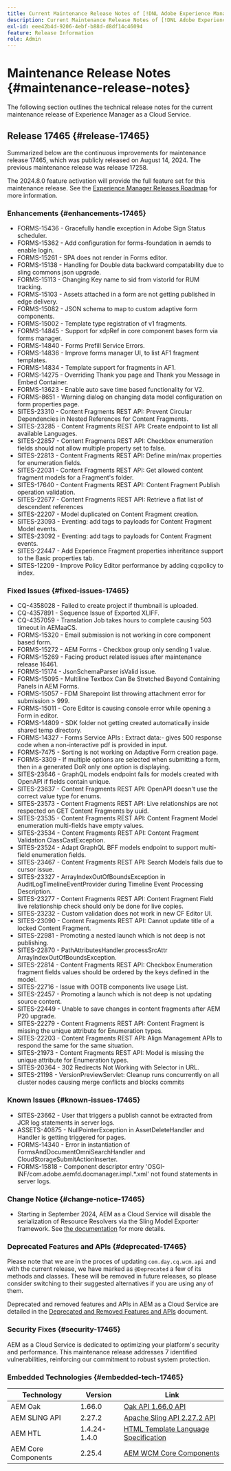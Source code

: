 ```yaml
---
title: Current Maintenance Release Notes of [!DNL Adobe Experience Manager] as a Cloud Service.
description: Current Maintenance Release Notes of [!DNL Adobe Experience Manager] as a Cloud Service.
exl-id: eee42b4d-9206-4ebf-b88d-d8df14c46094
feature: Release Information
role: Admin
---
```


# Maintenance Release Notes {#maintenance-release-notes}

The following section outlines the technical release notes for the current maintenance release of Experience Manager as a Cloud Service.

## Release 17465 {#release-17465}

Summarized below are the continuous improvements for maintenance release 17465, which was publicly released on August 14, 2024. The previous maintenance release was release 17258.

The 2024.8.0 feature activation will provide the full feature set for this maintenance release. See the [Experience Manager Releases Roadmap](https://experienceleague.adobe.com/en/docs/experience-manager-release-information/aem-release-updates/update-releases-roadmap) for more information.

### Enhancements {#enhancements-17465}

* FORMS-15436 - Gracefully handle exception in Adobe Sign Status scheduler.
* FORMS-15362 - Add configuration for forms-foundation in aemds to enable login.
* FORMS-15261 - SPA does not render in Forms editor.
* FORMS-15138 - Handling for Double data backward compatability due to sling commons json upgrade.
* FORMS-15113 - Changing Key name to sid from vistorId for RUM tracking.
* FORMS-15103 - Assets attached in a form are not getting published in edge delivery.
* FORMS-15082 - JSON schema to map to custom adaptive form components.
* FORMS-15002 - Template type registration of v1 fragments.
* FORMS-14845 - Support for xdpRef in core component bases form via forms manager.
* FORMS-14840 - Forms Prefill Service Errors.
* FORMS-14836 - Improve forms manager UI, to list AF1 fragment templates.
* FORMS-14834 - Template support for fragments in AF1.
* FORMS-14275 - Overriding Thank you page and Thank you Message in Embed Container.
* FORMS-13623 - Enable auto save time based functionality for V2.
* FORMS-8651 - Warning dialog on changing data model configuration on form properties page.
* SITES-23310 - Content Fragments REST API: Prevent Circular Dependencies in Nested References for Content Fragments.
* SITES-23285 - Content Fragments REST API: Create endpoint to list all available Languages.
* SITES-22857 - Content Fragments REST API: Checkbox enumeration fields should not allow multiple property set to false.
* SITES-22813 - Content Fragments REST API: Define min/max properties for enumeration fields.
* SITES-22031 - Content Fragments REST API: Get allowed content fragment models for a Fragment's folder.
* SITES-17640 - Content Fragments REST API: Content Fragment Publish operation validation.
* SITES-22677 - Content Fragments REST API: Retrieve a flat list of descendent references
* SITES-22207 - Model duplicated on Content Fragment creation.
* SITES-23093 - Eventing: add tags to payloads for Content Fragment Model events.
* SITES-23092 - Eventing: add tags to payloads for Content Fragment events.
* SITES-22447 - Add Experience Fragment properties inheritance support to the Basic properties tab.
* SITES-12209 - Improve Policy Editor performance by adding cq:policy to index.

### Fixed Issues {#fixed-issues-17465}

* CQ-4358028 - Failed to create project if thumbnail is uploaded.
* CQ-4357891 - Sequence Issue of Exported XLIFF.
* CQ-4357059 - Translation Job takes hours to complete causing 503 timeout in AEMaaCS.
* FORMS-15320 - Email submission is not working in core component based form.
* FORMS-15272 - AEM Forms - Checkbox group only sending 1 value.
* FORMS-15269 - Facing product related issues after maintenance release 16461.
* FORMS-15174 - JsonSchemaParser isValid issue.
* FORMS-15095 - Multiline Textbox Can Be Stretched Beyond Containing Panels in AEM Forms.
* FORMS-15057 - FDM Sharepoint list throwing attachment error for submission > 999.
* FORMS-15011 - Core Editor is causing console error while opening a Form in editor.
* FORMS-14809 - SDK folder not getting created automatically inside shared temp directory.
* FORMS-14327 - Forms Service APIs : Extract data:- gives 500 response code when a non-interactive pdf is provided in input.
* FORMS-7475 - Sorting is not working on Adaptive Form creation page.
* FORMS-3309 - If multiple options are selected when submitting a form, then in a generated DoR only one option is displaying.
* SITES-23646 - GraphQL models endpoint fails for models created with OpenAPI if fields contain unique.
* SITES-23637 - Content Fragments REST API: OpenAPI doesn't use the correct value type for enums.
* SITES-23573 - Content Fragments REST API: Live relationships are not respected on GET Content Fragments by uuid.
* SITES-23535 - Content Fragments REST API: Content Fragment Model enumeration multi-fields have empty values.
* SITES-23534 - Content Fragments REST API: Content Fragment Validation ClassCastException.
* SITES-23524 - Adapt GraphQL BFF models endpoint to support multi-field enumeration fields.
* SITES-23467 - Content Fragments REST API: Search Models fails due to cursor issue.
* SITES-23327 - ArrayIndexOutOfBoundsException in AuditLogTimelineEventProvider during Timeline Event Processing Description.
* SITES-23277 - Content Fragments REST API: Content Fragment Field live relationship check should only be done for live copies.
* SITES-23232 - Custom validation does not work in new CF Editor UI.
* SITES-23090 - Content Fragments REST API: Cannot update title of a locked Content Fragment.
* SITES-22981 - Promoting a nested launch which is not deep is not publishing.
* SITES-22870 - PathAttributesHandler.processSrcAttr ArrayIndexOutOfBoundsException.
* SITES-22814 - Content Fragments REST API: Checkbox Enumeration fragment fields values should be ordered by the keys defined in the model.
* SITES-22716 - Issue with OOTB components live usage List.
* SITES-22457 - Promoting a launch which is not deep is not updating source content.
* SITES-22449 - Unable to save changes in content fragments after AEM P20 upgrade.
* SITES-22279 - Content Fragments REST API: Content Fragment is missing the unique attribute for Enumeration types.
* SITES-22203 - Content Fragments REST API: Align Management APIs to respond the same for the same situation.
* SITES-21973 - Content Fragments REST API: Model is missing the unique attribute for Enumeration types.
* SITES-20364 - 302 Redirects Not Working with Selector in URL.
* SITES-21198 - VersionPreviewServlet: Cleanup runs concurrently on all cluster nodes causing merge conflicts and blocks commits

### Known Issues {#known-issues-17465}

* SITES-23662 - User that triggers a publish cannot be extracted from JCR log statements in server logs. 
* ASSETS-40875 - NullPointerException in AssetDeleteHandler and Handler is getting triggered for pages.
* FORMS-14340 - Error in instantiation of FormsAndDocumentOmniSearchHandler and CloudStorageSubmitActionInserter.
* FORMS-15818 - Component descriptor entry 'OSGI-INF/com.adobe.aemfd.docmanager.impl.*.xml' not found statements in server logs.

### Change Notice {#change-notice-17465}

* Starting in September 2024, AEM as a Cloud Service will disable the serialization of Resource Resolvers via the Sling Model Exporter framework. See [the documentation](/help/implementing/developing/hybrid/disallow-the-serialization-of-resourceresolvers-via-sling-model-exporter.md) for more details.

### Deprecated Features and APIs {#deprecated-17465}

Please note that we are in the proces of updating `com.day.cq.wcm.api` and with the current release, we have marked as `@Deprecated` a few of its methods and classes. These will be removed in future releases, so please consider switching to their suggested alternatives if you are using any of them.

Deprecated and removed features and APIs in AEM as a Cloud Service are detailed in the [Deprecated and Removed Features and APIs](/help/release-notes/deprecated-removed-features.md) document.

### Security Fixes {#security-17465}

AEM as a Cloud Service is dedicated to optimizing your platform's security and performance. This maintenance release addresses 7 identified vulnerabilities, reinforcing our commitment to robust system protection.

### Embedded Technologies {#embedded-tech-17465}

|Technology|Version|Link|
|---|---|---|
|AEM Oak | 1.66.0|[Oak API 1.66.0 API](https://www.javadoc.io/doc/org.apache.jackrabbit/oak-api/1.66.0/index.html)| 
|AEM SLING API | 2.27.2 |[Apache Sling API 2.27.2 API](https://www.javadoc.io/doc/org.apache.sling/org.apache.sling.api/latest/index.html)|
|AEM HTL| 1.4.24-1.4.0 |[HTML Template Language Specification](https://github.com/adobe/htl-spec)|
|AEM Core Components| 2.25.4|[AEM WCM Core Components](https://github.com/adobe/aem-core-wcm-components)|
